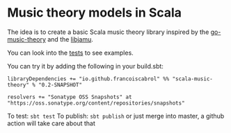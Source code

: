 # Music theory models in Scala

The idea is to create a basic Scala music theory library inspired by the [go-music-theory](https://github.com/go-music-theory/music-theory) 
and the [libjamu](https://github.com/francoiscabrol/libjamu).

You can look into the [tests](https://github.com/francoiscabrol/scala-music-theory/tree/master/src/test/scala/music/theory) to see examples.

You can try it by adding the following in your build.sbt:
```
libraryDependencies += "io.github.francoiscabrol" %% "scala-music-theory" % "0.2-SNAPSHOT"

resolvers += "Sonatype OSS Snapshots" at "https://oss.sonatype.org/content/repositories/snapshots"
```

To test:
    `sbt test`
To publish:
    `sbt publish` or just merge into master, a github action will take care about that